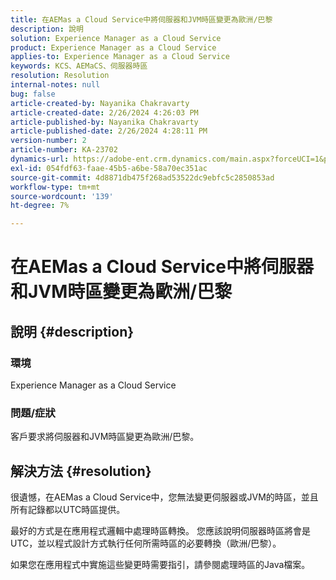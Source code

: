 ```yaml
---
title: 在AEMas a Cloud Service中將伺服器和JVM時區變更為歐洲/巴黎
description: 說明
solution: Experience Manager as a Cloud Service
product: Experience Manager as a Cloud Service
applies-to: Experience Manager as a Cloud Service
keywords: KCS、AEMaCS、伺服器時區
resolution: Resolution
internal-notes: null
bug: false
article-created-by: Nayanika Chakravarty
article-created-date: 2/26/2024 4:26:03 PM
article-published-by: Nayanika Chakravarty
article-published-date: 2/26/2024 4:28:11 PM
version-number: 2
article-number: KA-23702
dynamics-url: https://adobe-ent.crm.dynamics.com/main.aspx?forceUCI=1&pagetype=entityrecord&etn=knowledgearticle&id=f997ebb8-c3d4-ee11-9079-6045bd006b4b
exl-id: 054fdf63-faae-45b5-a6be-58a70ec351ac
source-git-commit: 4d8871db475f268ad53522dc9ebfc5c2850853ad
workflow-type: tm+mt
source-wordcount: '139'
ht-degree: 7%

---
```


# 在AEMas a Cloud Service中將伺服器和JVM時區變更為歐洲/巴黎

## 說明 {#description}


### 環境

Experience Manager as a Cloud Service

### 問題/症狀

客戶要求將伺服器和JVM時區變更為歐洲/巴黎。


## 解決方法 {#resolution}


很遺憾，在AEMas a Cloud Service中，您無法變更伺服器或JVM的時區，並且所有記錄都以UTC時區提供。

最好的方式是在應用程式邏輯中處理時區轉換。 您應該說明伺服器時區將會是UTC，並以程式設計方式執行任何所需時區的必要轉換（歐洲/巴黎）。

如果您在應用程式中實施這些變更時需要指引，請參閱處理時區的Java檔案。
